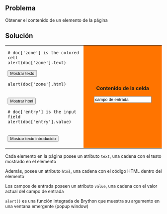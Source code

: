 Problema
--------
Obtener el contenido de un elemento de la p&aacute;gina


Solución
--------

<table width="100%">
<tr>
<td style="width:50%;">

    # doc['zone'] is the colored cell
    alert(doc['zone'].text)

<button onclick="show_text()">Mostrar texto</button>

    alert(doc['zone'].html)

<br><button onclick="show_html()">Mostrar html</button>

    # doc['entry'] is the input field
    alert(doc['entry'].value)

<br><button onclick="show_value()">Mostrar texto introducido</button>
</td>
<td id="zone" style="background-color:#FF7400;text-align:center;">
<B>Contenido de la celda</B><p>
<INPUT id="entry" value="campo de entrada">
</td>
</tr>
</table>

<script type="text/python3">
def show_text():
    src = doc.get(selector="pre.marked")[0].text
    exec(src)
def show_html():
    src = doc.get(selector="pre.marked")[1].text
    exec(src)
def show_value():
    src = doc.get(selector="pre.marked")[2].text
    exec(src)

</script>    

Cada elemento en la página posee un atributo `text`, una cadena con el testo mostrado en el elemento

Además, posee un atributo `html`, una cadena con el código HTML dentro del elemento

Los campos de entrada poseen un atributo `value`, una cadena con el valor actual del campo de entrada

`alert()` es una función integrada de Brython que muestra su argumento en una ventana emergente (popup window)